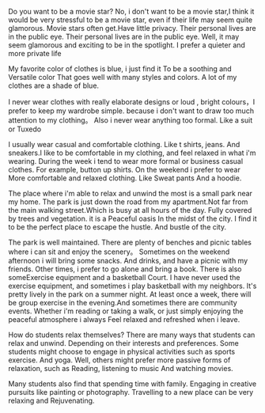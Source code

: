 Do you want to be a movie star?
No, i don't want to be a movie star,I think it would be very stressful to be a movie star, even if their life may seem quite glamorous.
Movie stars often get.Have little privacy.
Their personal lives are in the public eye.
Their personal lives are in the public eye.
Well, it may seem glamorous and exciting to be in the spotlight. I prefer a quieter and more private life


My favorite color of clothes is blue, i just find it To be a soothing and Versatile color That goes well with many styles and colors.
A lot of my clothes are a shade of blue.

I never wear clothes with really elaborate designs or loud , bright colours，I prefer to keep my wardrobe simple. because 
i don't want to draw too much attention to my clothing。
Also i never wear anything too formal. Like a suit or Tuxedo

I usually wear casual and comfortable clothing. Like t shirts, jeans. And sneakers.I like to be comfortable in my clothing, and feel relaxed in what i'm wearing.
During the week i tend to wear more formal or business casual clothes.
For example, button up shirts.
On the weekend i prefer to wear More comfortable and relaxed clothing.
Like Sweat pants And a hoodie.



The place where i'm able to relax and unwind the most is a small park near my home. The park is just down the road from my apartment.Not far from the main walking street.Which is busy at all hours of the day.
Fully covered by trees and vegetation. it is a Peaceful oasis In the midst of the city.
I find it to be the perfect place to escape the hustle. And bustle of the city.

The park is well maintained. There are plenty of benches and picnic tables where i can sit and enjoy the scenery。
Sometimes on the weekend afternoon i will bring some snacks. And drinks, and have a picnic with my friends.
Other times, i prefer to go alone and bring a book.
There is also someExercise equipment and a basketball Court.
I have never used the exercise equipment, and sometimes i play basketball with my neighbors.
It's pretty lively  in the park on a summer night.
At least once a week, there will be group exercise in the evening.And sometimes there are community events.
Whether i'm reading or taking a walk, or just simply enjoying the peaceful  atmosphere i  always Feel relaxed and refreshed when i leave.

How do students relax themselves? 
There are many ways that students can relax and unwind. Depending on their interests and preferences.
Some students might choose to engage in physical activities such as sports exercise. And yoga.
Well, others might prefer more passive forms of relaxation, such as Reading, listening to music And watching movies.

Many students also find that spending time with family. Engaging in creative pursuits like painting or  photography.  Travelling to a new place can be very relaxing and
Rejuvenating.

